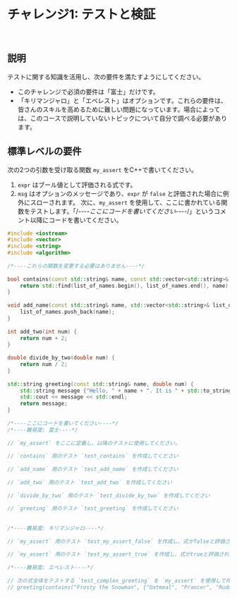 # チャレンジ1: テストと検証
​
## 説明
テストに関する知識を活用し、次の要件を満たすようにしてください。
- このチャレンジで必須の要件は「富士」だけです。
- 「キリマンジャロ」と「エベレスト」はオプションです。これらの要件は、皆さんのスキルを高めるために難しい問題になっています。場合によっては、このコースで説明していないトピックについて自分で調べる必要があります。
​
## 標準レベルの要件
次の2つの引数を受け取る関数 `my_assert` をC++で書いてください。
1. `expr` はブール値として評価される式です。
2. `msg` はオプションのメッセージであり、`expr` が `false` と評価された場合に例外にスローされます。
​
次に、`my_assert` を使用して、ここに書かれている関数をテストします。「/*----ここにコードを書いてください----*/」というコメント以降にコードを書いてください。
​
```cpp
#include <iostream>
#include <vector>
#include <string>
#include <algorithm>
​
/*----これらの関数を変更する必要はありません----*/
​​
bool contains(const std::string& name, const std::vector<std::string>& list_of_names) {
    return std::find(list_of_names.begin(), list_of_names.end(), name) != list_of_names.end();
}
​
void add_name(const std::string& name, std::vector<std::string>& list_of_names) {
    list_of_names.push_back(name);
}
​
int add_two(int num) {
    return num + 2;
}
​
double divide_by_two(double num) {
    return num / 2;
}
​
std::string greeting(const std::string& name, double num) {
    std::string message {"Hello, " + name + ". It is " + std::to_string(num) + " degrees warmer today than yesterday"};
    std::cout << message << std::endl;
    return message;
}
​
/*----ここにコードを書いてください----*/
/*----難易度: 富士----*/
​
// `my_assert` をここに定義し、以降のテストに使用してください。
​
// `contains` 用のテスト `test_contains` を作成してください
​​
// `add_name` 用のテスト `test_add_name` を作成してください
​
// `add_two` 用のテスト `test_add_two` を作成してください
​
// `divide_by_two` 用のテスト `test_divide_by_two` を作成してください
​
// `greeting` 用のテスト `test_greeting` を作成してください
​
​
/*----難易度: キリマンジャロ----*/
​
// `my_assert` 用のテスト `test_my_assert_false` を作成し、式がfalseと評価されたときに指定したオプションの `msg` を適切に返すかどうかをチェックしてください。
​
// `my_assert` 用のテスト `test_my_assert_true` を作成し、式がtrueと評価されたときに適切に処理するかどうかをチェックしてください。
​
/*----難易度: エベレスト----*/
​
// 次の式全体をテストする `test_complex_greeting` を `my_assert` を使用して作成してください。式がエラーになった場合は、エラーの理由がわかるメッセージを `msg` に指定してください。
// greeting(contains("Frosty the Snowman", {"Oatmeal", "Prancer", "Rudolph", "Andy"}), divide_by_two(add_two(2)));
​
```
